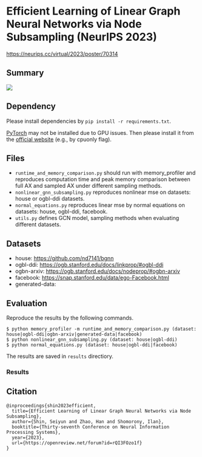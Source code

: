 # Efficient Learning of Linear Graph Neural Networks via Node Subsampling (NeurIPS 2023)

https://neurips.cc/virtual/2023/poster/70314

## Summary

<img src="./img/Fig_Two_Step_Alg_rev.png">

## Dependency

Please install dependencies by `pip install -r requirements.txt`.

[PyTorch](https://pytorch.org/) may not be installed due to GPU issues. Then please install it from the [official website](https://pytorch.org/) (e.g., by cpuonly flag).

## Files

* `runtime_and_memory_comparison.py` should run with memory_profiler and reproduces computation time and peak memory comparison between full AX and sampled AX under different sampling methods.
* `nonlinear_gnn_subsampling.py` reproduces nonlinear mse on datasets: house or ogbl-ddi datasets.
* `normal_equations.py` reproduces linear mse by normal equations on datasets: house, ogbl-ddi, facebook.
* `utils.py` defines GCN model, sampling methods when evaluating different datasets.

## Datasets

* house: https://github.com/nd7141/bgnn
* ogbl-ddi: https://ogb.stanford.edu/docs/linkprop/#ogbl-ddi
* ogbn-arxiv: https://ogb.stanford.edu/docs/nodeprop/#ogbn-arxiv
* facebook: https://snap.stanford.edu/data/ego-Facebook.html
* generated-data: 


## Evaluation

Reproduce the results by the following commands.

```
$ python memory_profiler -m runtime_and_memory_comparison.py (dataset: house|ogbl-ddi|ogbn-arxiv|generated-data|facebook)
$ python nonlinear_gnn_subsampling.py (dataset: house|ogbl-ddi)
$ python normal_equations.py (dataset: house|ogbl-ddi|facebook)
```

The results are saved in `results` directiory.

### Results



## Citation

```
@inproceedings{shin2023efficient,
  title={Efficient Learning of Linear Graph Neural Networks via Node Subsampling},
  author={Shin, Seiyun and Zhao, Han and Shomorony, Ilan},
  booktitle={Thirty-seventh Conference on Neural Information Processing Systems},
  year={2023},
  url={https://openreview.net/forum?id=rQI3FOzo1f}
}
```
